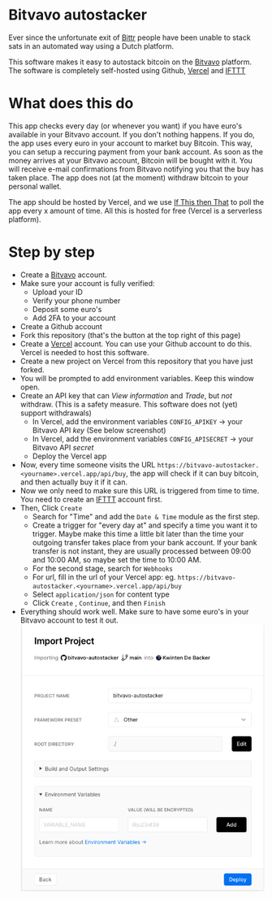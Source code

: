 # Bitvavo autostacker

Ever since the unfortunate exit of [Bittr](https://getbittr.com/) people have been unable to stack sats in an automated way using a Dutch platform.

This software makes it easy to autostack bitcoin on the [Bitvavo](https://bitvavo.com) platform.
The software is completely self-hosted using Github, [Vercel](https://vercel.com) and [IFTTT](https://ifttt.com)

# What does this do
This app checks every day (or whenever you want) if you have euro's available in your Bitvavo account.
If you don't nothing happens. If you do, the app uses every euro in your account to market buy Bitcoin.
This way, you can setup a reccuring payment from your bank account. As soon as the money arrives at your Bitvavo account, Bitcoin
will be bought with it. You will receive e-mail confirmations from Bitvavo notifying you that the buy has taken place.
The app does not (at the moment) withdraw bitcoin to your personal wallet.

The app should be hosted by Vercel, and we use [If This then That](https://ifttt.com) to poll the app every x amount of time.
All this is hosted for free (Vercel is a serverless platform).

# Step by step

- Create a [Bitvavo](https://bitvavo.com) account.
- Make sure your account is fully verified:
    - Upload your ID
    - Verify your phone number
    - Deposit some euro's
    - Add 2FA to your account
- Create a Github account
- Fork this repository (that's the button at the top right of this page)
- Create a [Vercel](https://vercel.com) account. You can use your Github account to do this. Vercel is needed to host this software.
- Create a new project on Vercel from this repository that you have just forked.
- You will be prompted to add environment variables. Keep this window open.
- Create an API key that can _View information_ and _Trade_, but *not* withdraw. (This is a safety measure. This software does not (yet) support withdrawals)
    - In Vercel, add the environment variables `CONFIG_APIKEY` -> your Bitvavo API *key* (See below screenshot)
    - In Vercel, add the environment variables `CONFIG_APISECRET` -> your Bitvavo API *secret*
    - Deploy the Vercel app
- Now, every time someone visits the URL `https://bitvavo-autostacker.<yourname>.vercel.app/api/buy`, the app will check if it can buy bitcoin, and then actually buy it if it can.
- Now we only need to make sure this URL is triggered from time to time. You need to create an [IFTTT](https://ifttt.com) account first.
- Then, Click `Create`
    - Search for "Time" and add the `Date & Time` module as the first step.
    - Create a trigger for "every day at" and specify a time you want it to trigger. Maybe make this time a little bit later than the time your outgoing transfer
    takes place from your bank account. If your bank transfer is not instant, they are usually processed between 09:00 and 10:00 AM, so maybe set the time to 10:00 AM.
    - For the second stage, search for `Webhooks`
    - For url, fill in the url of your Vercel app: eg. `https://bitvavo-autostacker.<yourname>.vercel.app/api/buy`
    - Select `application/json` for content type
    - Click `Create` , `Continue`, and then `Finish`
- Everything should work well. Make sure to have some euro's in your Bitvavo account to test it out.
![Put keys here](vercel.png "Vercel environment configuration")
